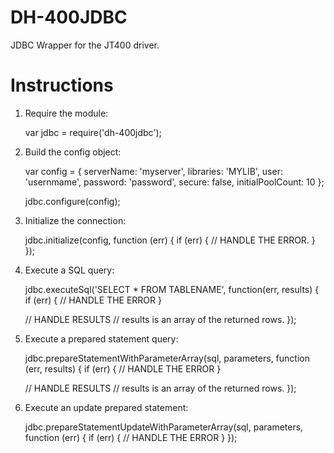 DH-400JDBC
===========

JDBC Wrapper for the JT400 driver.


Instructions
=============

1) Require the module:

    var jdbc = require('dh-400jdbc');
    
2) Build the config object:

    var config = {
      serverName: 'myserver',
      libraries: 'MYLIB',
      user: 'usernmame',
      password: 'password',
      secure: false,
      initialPoolCount: 10
    };
    
    jdbc.configure(config);
    
3) Initialize the connection:

    jdbc.initialize(config, function (err) {
      if (err) {
        // HANDLE THE ERROR.
      }
    });
    
4) Execute a SQL query:

    jdbc.executeSql('SELECT * FROM TABLENAME', function(err, results) {
      if (err) {
        // HANDLE THE ERROR
      }
      
      // HANDLE RESULTS
      // results is an array of the returned rows.
    });

5) Execute a prepared statement query:

    jdbc.prepareStatementWithParameterArray(sql, parameters, function (err, results) {
      if (err) {
        // HANDLE THE ERROR
      }
        
      // HANDLE RESULTS
      // results is an array of the returned rows.
    });
    
6) Execute an update prepared statement:

    jdbc.prepareStatementUpdateWithParameterArray(sql, parameters, function (err) {
      if (err) {
        // HANDLE THE ERROR
      }
    });
    
    